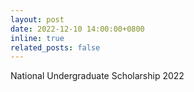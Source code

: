 ```yaml
---
layout: post
date: 2022-12-10 14:00:00+0800
inline: true
related_posts: false
---
```


National Undergraduate Scholarship 2022
